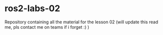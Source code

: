 # ros2-labs-02
Repository containing all the material for the lesson 02 (will update this read me, pls contact me on teams if i forget :) )
